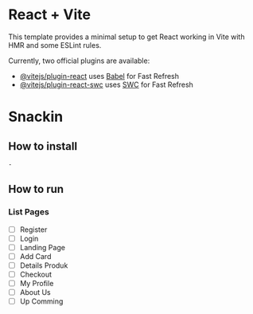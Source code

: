 # React + Vite

This template provides a minimal setup to get React working in Vite with HMR and some ESLint rules.

Currently, two official plugins are available:

- [@vitejs/plugin-react](https://github.com/vitejs/vite-plugin-react/blob/main/packages/plugin-react/README.md) uses [Babel](https://babeljs.io/) for Fast Refresh
- [@vitejs/plugin-react-swc](https://github.com/vitejs/vite-plugin-react-swc) uses [SWC](https://swc.rs/) for Fast Refresh

# Snackin

## How to install
```bash
-
```

## How to run

### List Pages
- [ ] Register
- [ ] Login
- [ ] Landing Page
- [ ] Add Card
- [ ] Details Produk
- [ ] Checkout
- [ ] My Profile
- [ ] About Us
- [ ] Up Comming